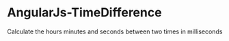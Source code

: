 AngularJs-TimeDifference
========================

Calculate the hours minutes and seconds between two times in milliseconds